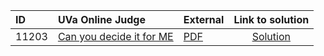 | ID | UVa Online Judge | External | Link to solution |
|:---|:---|:---|:---:|
| 11203 | [Can you decide it for ME](https://onlinejudge.org/index.php?option=com_onlinejudge&Itemid=8&category=24&page=show_problem&problem=2144) | [PDF](https://onlinejudge.org/external/112/11203.pdf) | [Solution](https%3A//github.com/versenyi98/programming-contests/tree/master/UVa%20Online%20Judge/11203%2520-%2520Can%2520you%2520decide%2520it%2520for%2520ME)|
